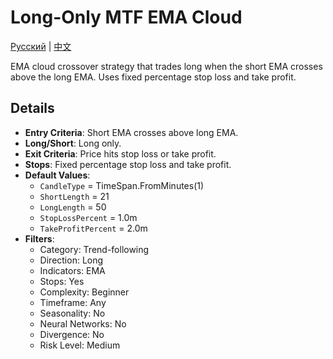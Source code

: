 # Long-Only MTF EMA Cloud
[Русский](README_ru.md) | [中文](README_cn.md)

EMA cloud crossover strategy that trades long when the short EMA crosses above the long EMA. Uses fixed percentage stop loss and take profit.

## Details

- **Entry Criteria**: Short EMA crosses above long EMA.
- **Long/Short**: Long only.
- **Exit Criteria**: Price hits stop loss or take profit.
- **Stops**: Fixed percentage stop loss and take profit.
- **Default Values**:
  - `CandleType` = TimeSpan.FromMinutes(1)
  - `ShortLength` = 21
  - `LongLength` = 50
  - `StopLossPercent` = 1.0m
  - `TakeProfitPercent` = 2.0m
- **Filters**:
  - Category: Trend-following
  - Direction: Long
  - Indicators: EMA
  - Stops: Yes
  - Complexity: Beginner
  - Timeframe: Any
  - Seasonality: No
  - Neural Networks: No
  - Divergence: No
  - Risk Level: Medium
